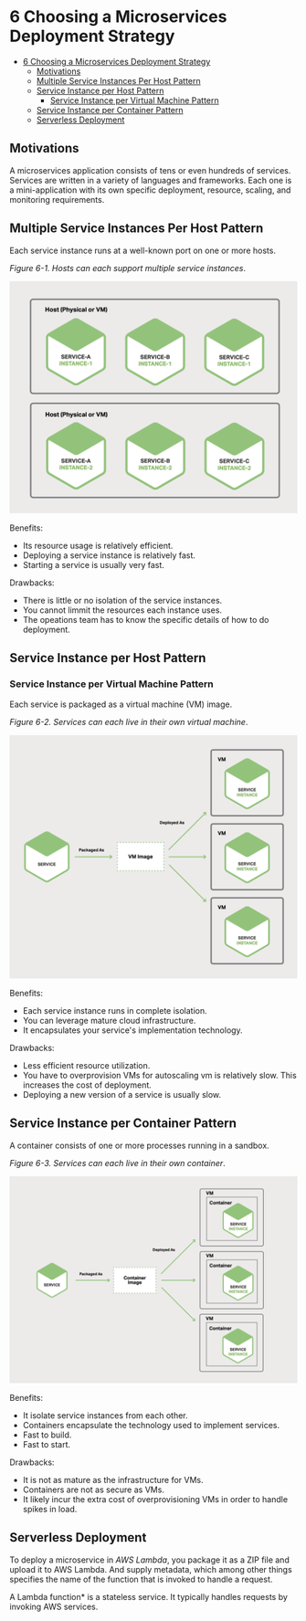 # 6 Choosing a Microservices Deployment Strategy

- [6 Choosing a Microservices Deployment Strategy](#6-choosing-a-microservices-deployment-strategy)
  - [Motivations](#motivations)
  - [Multiple Service Instances Per Host Pattern](#multiple-service-instances-per-host-pattern)
  - [Service Instance per Host Pattern](#service-instance-per-host-pattern)
    - [Service Instance per Virtual Machine Pattern](#service-instance-per-virtual-machine-pattern)
  - [Service Instance per Container Pattern](#service-instance-per-container-pattern)
  - [Serverless Deployment](#serverless-deployment)

## Motivations

A microservices application consists of tens or even hundreds of services.
Services are written in a variety of languages and frameworks. Each one is a
mini-application with its own specific deployment, resource, scaling, and
monitoring requirements.

## Multiple Service Instances Per Host Pattern

Each service instance runs at a well-known port on one or more hosts.

*Figure 6-1. Hosts can each support multiple service instances*.

![Hosts can each support multiple service instances](images/6_1_host_support_multiple_services.png)

Benefits:

- Its resource usage is relatively efficient.
- Deploying a service instance is relatively fast.
- Starting a service is usually very fast.

Drawbacks:

- There is little or no isolation of the service instances.
- You cannot limmit the resources each instance uses.
- The opeations team has to know the specific details of how to do deployment.

## Service Instance per Host Pattern

### Service Instance per Virtual Machine Pattern

Each service is packaged as a virtual machine (VM) image.

*Figure 6-2. Services can each live in their own virtual machine*.

![Services can each live in their own virtual machine](images/6_2_services_live_in_vm.png)

Benefits:

- Each service instance runs in complete isolation.
- You can leverage mature cloud infrastructure.
- It encapsulates your service's implementation technology.

Drawbacks:

- Less efficient resource utilization.
- You have to overprovision VMs for autoscaling vm is relatively slow. This
  increases the cost of deployment.
- Deploying a new version of a service is usually slow.

## Service Instance per Container Pattern

A container consists of one or more processes running in a sandbox.

*Figure 6-3. Services can each live in their own container*.

![Services can each live in their own container](images/6_3_services_live_in_container.png)

Benefits:

- It isolate service instances from each other.
- Containers encapsulate the technology used to implement services.
- Fast to build.
- Fast to start.

Drawbacks:

- It is not as mature as the infrastructure for VMs.
- Containers are not as secure as VMs.
- It likely incur the extra cost of overprovisioning VMs in order to handle
  spikes in load.

## Serverless Deployment

To deploy a microservice in *AWS Lambda*, you package it as a ZIP file and
upload it to AWS Lambda. And supply metadata, which among other things specifies
the name of the function that is invoked to handle a request.

A Lambda function* is a stateless service. It typically handles requests by
invoking AWS services.
